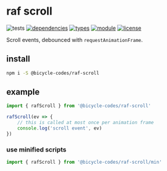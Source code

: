 # raf scroll
![tests](https://github.com/bicycle-codes/raf-scroll/actions/workflows/nodejs.yml/badge.svg)
[![dependencies](https://img.shields.io/badge/dependencies-zero-brightgreen.svg?style=flat-square)](package.json)
[![types](https://img.shields.io/npm/types/@bicycle-codes/raf-scroll?style=flat-square)](README.md)
[![module](https://img.shields.io/badge/module-ESM%2FCJS-blue?style=flat-square)](README.md)
[![license](https://img.shields.io/badge/license-MIT-brightgreen.svg?style=flat-square)](LICENSE)

Scroll events, debounced with `requestAnimationFrame`.

## install
```sh
npm i -S @bicycle-codes/raf-scroll
```

## example
```js
import { rafScroll } from '@bicycle-codes/raf-scroll'

rafScroll(ev => {
    // this is called at most once per animation frame
    console.log('scroll event', ev)
})
```

### use minified scripts

```js
import { rafScroll } from '@bicycle-codes/raf-scroll/min'
```
